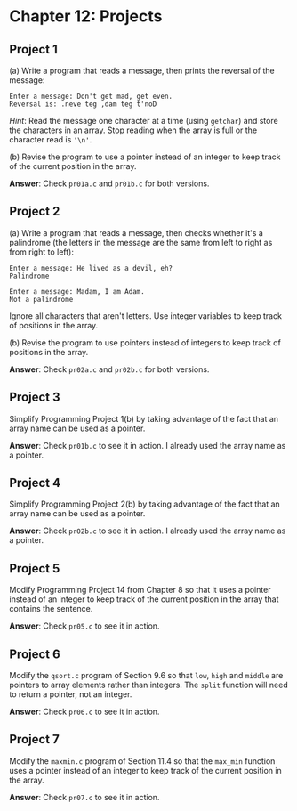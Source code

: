 # Chapter 12: Projects

## Project 1
(a) Write a program that reads a message, then prints the reversal of the message:
```
Enter a message: Don't get mad, get even.
Reversal is: .neve teg ,dam teg t'noD
```

*Hint*: Read the message one character at a time (using `getchar`) and store the characters in an array. Stop reading when the array is full or the character read is `'\n'`.

 (b) Revise the program to use a pointer instead of an integer to keep track of the current position in the array.

**Answer**: Check `pr01a.c` and `pr01b.c` for both versions.

## Project 2
(a) Write a program that reads a message, then checks whether it's a palindrome (the letters in the message are the same from left to right as from right to left):
```
Enter a message: He lived as a devil, eh?
Palindrome

Enter a message: Madam, I am Adam.
Not a palindrome
```

Ignore all characters that aren't letters. Use integer variables to keep track of positions in the array.

 (b) Revise the program to use pointers instead of integers to keep track of positions in the array.

**Answer**: Check `pr02a.c` and `pr02b.c` for both versions.

## Project 3
Simplify Programming Project 1(b) by taking advantage of the fact that an array name can be used as a pointer.

**Answer**: Check `pr01b.c` to see it in action. I already used the array name as a pointer.

## Project 4
Simplify Programming Project 2(b) by taking advantage of the fact that an array name can be used as a pointer.

**Answer**: Check `pr02b.c` to see it in action. I already used the array name as a pointer.

## Project 5
Modify Programming Project 14 from Chapter 8 so that it uses a pointer instead of an integer to keep track of the current position in the array that contains the sentence.

**Answer**: Check `pr05.c` to see it in action.

## Project 6
Modify the `qsort.c` program of Section 9.6 so that `low`, `high` and `middle` are pointers to array elements rather than integers. The `split` function will need to return a pointer, not an integer.

**Answer**: Check `pr06.c` to see it in action.

## Project 7
Modify the `maxmin.c` program of Section 11.4 so that the `max_min` function uses a pointer instead of an integer to keep track of the current position in the array.

**Answer**: Check `pr07.c` to see it in action.
